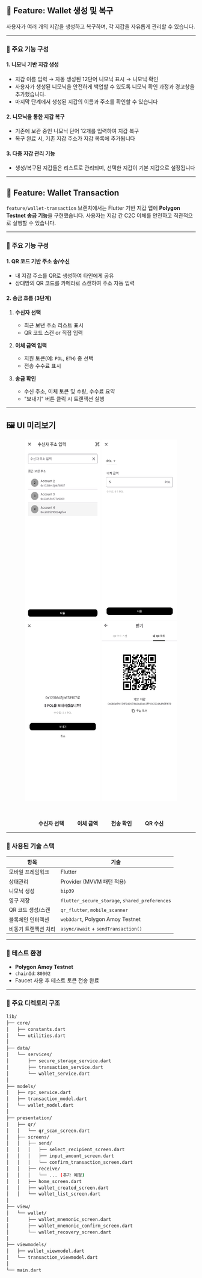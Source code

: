 ## 👛 Feature: Wallet 생성 및 복구

사용자가 여러 개의 지갑을 생성하고 복구하며, 각 지갑을 자유롭게 관리할 수 있습니다.

---

### 🧩 주요 기능 구성

#### 1. **니모닉 기반 지갑 생성**

- 지갑 이름 입력 → 자동 생성된 12단어 니모닉 표시 → 니모닉 확인
- 사용자가 생성된 니모닉을 안전하게 백업할 수 있도록 니모닉 확인 과정과 경고창을 추가했습니다.
- 마지막 단계에서 생성된 지갑의 이름과 주소를 확인할 수 있습니다

#### 2. **니모닉을 통한 지갑 복구**

- 기존에 보관 중인 니모닉 단어 12개를 입력하여 지갑 복구
- 복구 완료 시, 기존 지갑 주소가 지갑 목록에 추가됩니다

#### 3. **다중 지갑 관리 기능**

- 생성/복구된 지갑들은 리스트로 관리되며, 선택한 지갑이 기본 지갑으로 설정됩니다

---

## 🔁 Feature: Wallet Transaction

`feature/wallet-transaction` 브랜치에서는 Flutter 기반 지갑 앱에 **Polygon Testnet 송금 기능**을 구현했습니다. 사용자는 지갑 간 C2C 이체를 안전하고 직관적으로 실행할 수 있습니다.

---

### 📌 주요 기능 구성

#### 1. **QR 코드 기반 주소 송/수신**

- 내 지갑 주소를 QR로 생성하여 타인에게 공유
- 상대방의 QR 코드를 카메라로 스캔하여 주소 자동 입력

#### 2. **송금 흐름 (3단계)**

1. **수신자 선택**
   - 최근 보낸 주소 리스트 표시
   - QR 코드 스캔 or 직접 입력

2. **이체 금액 입력**
   - 지원 토큰(예: `POL`, `ETH`) 중 선택
   - 전송 수수료 표시

3. **송금 확인**
   - 수신 주소, 이체 토큰 및 수량, 수수료 요약
   - "보내기" 버튼 클릭 시 트랜잭션 실행

---

## 🖼️ UI 미리보기

<p align="center">
  <img src="lib/assets/SelectRecipient.png" width="200" height="480" alt="수신자 선택"/>
  <img src="lib/assets/InputAmountScreen.png" width="200" height="480" alt="이체 금액"/>
  <img src="lib/assets/ConfirmTransactionScreen.png" width="200" height="480" alt="송금 확인"/>
  <img src="lib/assets/ReceiveQrScreen.png" width="200" height="480" alt="QR 수신"/>
</p>

<br/>

<p align="center">
  <b>수신자 선택</b>&nbsp;&nbsp;&nbsp;&nbsp;&nbsp;&nbsp;&nbsp;&nbsp;
  <b>이체 금액</b>&nbsp;&nbsp;&nbsp;&nbsp;&nbsp;&nbsp;&nbsp;&nbsp;
  <b>전송 확인</b>&nbsp;&nbsp;&nbsp;&nbsp;&nbsp;&nbsp;&nbsp;&nbsp;
  <b>QR 수신</b>
</p>

---

### 🧱 사용된 기술 스택

| 항목 | 기술 |
|------|------|
| 모바일 프레임워크 | Flutter |
| 상태관리 | Provider (MVVM 패턴 적용) |
| 니모닉 생성 | `bip39` |
| 영구 저장 | `flutter_secure_storage`, `shared_preferences` |
| QR 코드 생성/스캔 | `qr_flutter`, `mobile_scanner` |
| 블록체인 인터랙션 | `web3dart`, Polygon Amoy Testnet |
| 비동기 트랜잭션 처리 | `async/await` + `sendTransaction()` |

---

### 🧪 테스트 환경

- **Polygon Amoy Testnet**
- `chainId`: `80002`
- Faucet 사용 후 테스트 토큰 전송 완료

---

### 📂 주요 디렉토리 구조

```bash
lib/
├── core/
│   ├── constants.dart
│   └── utilities.dart
│
├── data/
│   └── services/
│       ├── secure_storage_service.dart
│       ├── transaction_service.dart
│       └── wallet_service.dart
│
├── models/
│   ├── rpc_service.dart
│   ├── transaction_model.dart
│   └── wallet_model.dart
│
├── presentation/
│   ├── qr/
│   │   └── qr_scan_screen.dart
│   ├── screens/
│   │   ├── send/
│   │   │   ├── select_recipient_screen.dart
│   │   │   ├── input_amount_screen.dart
│   │   │   └── confirm_transaction_screen.dart
│   │   ├── receive/
│   │   │   └── ... (추가 예정)
│   │   ├── home_screen.dart
│   │   ├── wallet_created_screen.dart
│   │   └── wallet_list_screen.dart
│
├── view/
│   └── wallet/
│       ├── wallet_mnemonic_screen.dart
│       ├── wallet_mnemonic_confirm_screen.dart
│       └── wallet_recovery_screen.dart
│
├── viewmodels/
│   ├── wallet_viewmodel.dart
│   └── transaction_viewmodel.dart
│
└── main.dart
